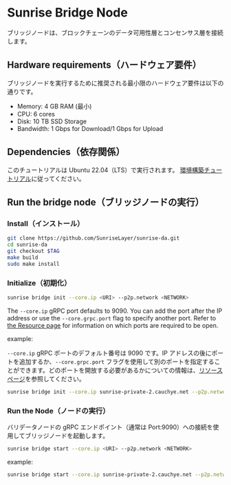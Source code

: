 # Sunrise Bridge Node

ブリッジノードは、ブロックチェーンのデータ可用性層とコンセンサス層を接続します。

## Hardware requirements（ハードウェア要件）

ブリッジノードを実行するために推奨される最小限のハードウェア要件は以下の通りです。

- Memory: 4 GB RAM (最小)
- CPU: 6 cores
- Disk: 10 TB SSD Storage
- Bandwidth: 1 Gbps for Download/1 Gbps for Upload

## Dependencies（依存関係）

このチュートリアルは Ubuntu 22.04（LTS）で実行されます。
[環境構築チュートリアル](../../resources/enviromant.md)に従ってください。

## Run the bridge node（ブリッジノードの実行）

### Install（インストール）

```bash
git clone https://github.com/SunriseLayer/sunrise-da.git
cd sunrise-da
git checkout $TAG
make build
sudo make install
```

### Initialize（初期化）

```bash
sunrise bridge init --core.ip <URI> --p2p.network <NETWORK>
```

The `--core.ip` gRPC port defaults to 9090. You can add the port after the IP address or use the `--core.grpc.port` flag to specify another port.
Refer to [the Resource page](../../resources/README.md) for information on which ports are required to be open.

example:

`--core.ip` gRPC ポートのデフォルト番号は 9090 です。IP アドレスの後にポートを追加するか、`--core.grpc.port` フラグを使用して別のポートを指定することができます。どのポートを開放する必要があるかについての情報は、[リソースページ](https://docs.sunriselayer.io/run-a-sunrise-node/resources)を参照してください。

```bash
sunrise bridge init --core.ip sunrise-private-2.cauchye.net --p2p.network private
```

### Run the Node（ノードの実行）

バリデータノードの gRPC エンドポイント（通常は Port:9090）への接続を使用してブリッジノードを起動します。

```bash
sunrise bridge start --core.ip <URI> --p2p.network <NETWORK>
```

example:

```bash
sunrise bridge start --core.ip sunrise-private-2.cauchye.net --p2p.network private
```
